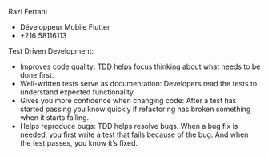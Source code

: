 Razi Fertani
 - Développeur Mobile Flutter
 - +216 58116113

Test Driven Development:
 - Improves code quality: TDD helps focus thinking about what needs to be done first.
 - Well-written tests serve as documentation: Developers read the tests to understand expected functionality.
 - Gives you more confidence when changing code: After a test has started passing you know quickly if refactoring has broken something when it starts failing.
 - Helps reproduce bugs: TDD helps resolve bugs. When a bug fix is needed, you first write a test that fails because of the bug. And when the test passes, you know it’s fixed.